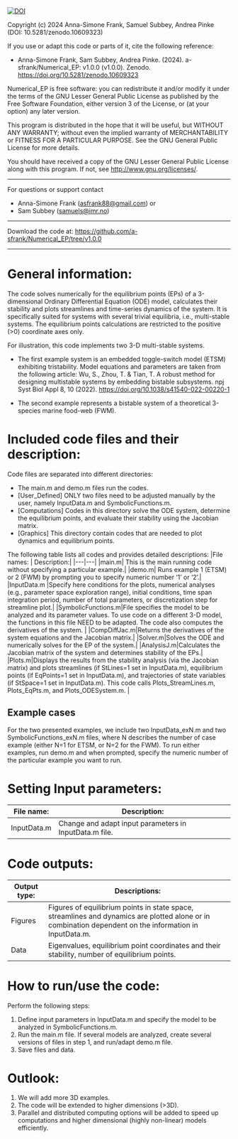 [![DOI](https://zenodo.org/badge/751763756.svg)](https://zenodo.org/doi/10.5281/zenodo.10609323)

Copyright (c) 2024 Anna-Simone Frank, Samuel Subbey, Andrea Pinke (DOI: 10.5281/zenodo.10609323)

If you use or adapt this code or parts of it, cite the following reference: 
* Anna-Simone Frank, Sam Subbey, Andrea Pinke. (2024). a-sfrank/Numerical_EP: v1.0.0 (v1.0.0). Zenodo. https://doi.org/10.5281/zenodo.10609323

Numerical_EP is free software: you can redistribute it and/or modify it under the terms of the GNU Lesser General Public License as published by the Free Software Foundation, either version 3 of the License, or (at your option) any later version.

This program is distributed in the hope that it will be useful, but WITHOUT ANY WARRANTY; without even the implied warranty of MERCHANTABILITY or FITNESS FOR A PARTICULAR PURPOSE. See the GNU General Public License for more details.

You should have received a copy of the GNU Lesser General Public License along with this program. If not, see http://www.gnu.org/licenses/.

------------------------------------------------------------------------------------------------------------------------------------------------------------------------
For questions or support contact
 * Anna-Simone Frank (asfrank88@gmail.com) or
 * Sam Subbey (samuels@imr.no)
------------------------------------------------------------------------------------------------------------------------------------------------------------------------
Download the code at:  https://github.com/a-sfrank/Numerical_EP/tree/v1.0.0 

------------------------------------------------------------------------------------------------------------------------------------------------------------------------
# General information:

The code solves numerically for the equilibrium points (EPs) of a 3-dimensional Ordinary Differential Equation (ODE) model, calculates their stability and plots streamlines and time-series dynamics of the system. It is specifically suited for systems with several trivial equilibria, i.e., multi-stable systems. The equilibrium points calculations are restricted to the positive (>0) coordinate axes only. 

For illustration, this code implements two 3-D multi-stable systems.

* The first example system is an embedded toggle-switch model (ETSM) exhibiting tristability. Model equations and parameters are taken from the following article:
Wu, S., Zhou, T. & Tian, T. A robust method for designing multistable systems by embedding bistable subsystems. npj Syst Biol Appl 8, 10 (2022). https://doi.org/10.1038/s41540-022-00220-1

* The second example represents a bistable system of a theoretical 3-species marine food-web (FWM).

# Included code files and their description:

Code files are separated into different directories:
* The main.m and demo.m files run the codes.
* [User_Defined] ONLY two files need to be adjusted manually by the user, namely InputData.m and SymbolicFunctions.m.
* [Computations] Codes in this directory solve the ODE system, determine the equilibrium points, and evaluate their stability using the Jacobian matrix.
* [Graphics] This directory contain codes that are needed to plot dynamics and equilibrium points. 

The following table lists all codes and provides detailed descriptions:
|File names: | Description:|
|---|---|
|main.m| This is the main running code without specifying a particular example.|
|demo.m| Runs example 1 (ETSM) or 2 (FWM) by prompting you to specify numeric number ‘1’ or ‘2’.|
|InputData.m |Specify here conditions for the plots, numerical analyses (e.g., parameter space exploration range), initial conditions, time span integration period, number of total parameters, or discretization step for streamline plot.|
|SymbolicFunctions.m|File specifies the model to be analyzed and its parameter values. To use code on a different 3-D model, the functions in this file NEED to be adapted. The code also computes the derivatives of the system.  |
|CompDiffJac.m|Returns the derivatives of the system  equations and the Jacobian matrix.|
|Solver.m|Solves the ODE and numerically solves for the EP of the system.|
|AnalysisJ.m|Calculates the Jacobian matrix of the system and determines stability of the EPs.|
|Plots.m|Displays the results from the stability analysis (via the Jacobian matrix) and plots streamlines (if StLines=1 set in InputData.m), equilibrium points (if EqPoints=1 set in InputData.m), and trajectories of state variables (if StSpace=1 set in InputData.m). This code calls Plots_StreamLines.m, Plots_EqPts.m, and Plots_ODESystem.m. |

## Example cases
For the two presented examples, we include two InputData_exN.m and two SymbolicFunctions_exN.m files, where N describes the number of case example (either N=1 for ETSM, or N=2 for the FWM). 
To run either examples, run demo.m and when prompted, specify the numeric number of the particular example you want to run.

# Setting Input parameters:
|File name:|Description:|
|---|---|
|InputData.m|Change and adapt input parameters in InputData.m file.|

# Code outputs:
|Output type:| Descriptions:|
|---|---|
|Figures|Figures of equilibrium points in state space, streamlines and dynamics are plotted alone or in combination dependent on the information in InputData.m. |
|Data|Eigenvalues, equilibrium point coordinates and their stability, number of equilibrium points.|

# How to run/use the code:
Perform the following steps:
1.	Define input parameters in InputData.m and specify the model to be analyzed in SymbolicFunctions.m.
2.	Run the main.m file. If several models are analyzed, create several versions of files in step 1, and run/adapt demo.m file.
3.	Save files and data.

# Outlook:
1. We will add more 3D examples.
2. The code will be extended to higher dimensions (>3D).
3. Parallel and distributed computing options will be added to speed up computations and higher dimensional (highly non-linear) models efficiently.  
